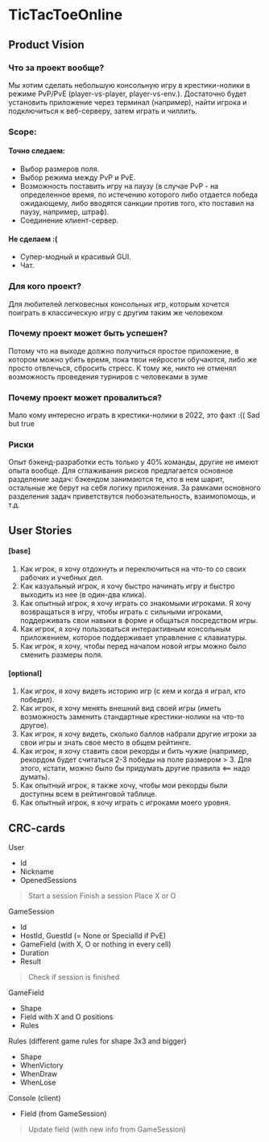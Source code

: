 # TicTacToeOnline

## Product Vision
### Что за проект вообще?
Мы хотим сделать небольшую консольную игру в крестики-нолики в режиме PvP/PvE (player-vs-player, player-vs-env.). Достаточно будет установить приложение через терминал (например), найти игрока и подключиться к веб-серверу, затем играть и чиллить.

### Scope:
#### Точно следаем:
* Выбор размеров поля.
* Выбор режима между PvP и PvE.
* Возможность поставить игру на паузу (в случае PvP - на определенное время, по истечению которого либо отдается победа ожидающему, либо вводятся санкции против того, кто поставил на паузу, например, штраф).
* Соединение клиент-сервер.

#### Не сделаем :(
* Супер-модный и красивый GUI.
* Чат.

### Для кого проект?
Для любителей легковесных консольных игр, которым хочется поиграть в классическую игру с другим таким же человеком

### Почему проект может быть успешен?
Потому что на выходе должно получиться простое приложение, в котором можно убить время, пока твои нейросети обучаются, либо же просто отвлечься, сбросить стресс. К тому же, никто не отменял возможность проведения турниров с человеками в зуме

### Почему проект может провалиться?
Мало кому интересно играть в крестики-нолики в 2022, это факт :(( Sad but true

### Риски
Опыт бэкенд-разработки есть только у 40% команды, другие не имеют опыта вообще. Для сглаживания рисков предлагается основное разделение задач: бэкендом занимаются те, кто в нем шарит, остальные же берут на себя логику приложения. За рамками основного разделения задач приветствутся любознательность, взаимопомощь, и т.д. 

## User Stories
#### [base]
1. Как игрок, я хочу отдохнуть и переключиться на что-то со своих рабочих и учебных дел.
2. Как казуальный игрок, я хочу быстро начинать игру и быстро выходить из нее (в один-два клика).
3. Как опытный игрок, я хочу играть со знакомыми игроками. Я хочу возвращаться в игру, чтобы играть с сильными игроками, поддерживать свои навыки в форме и общаться посредством игры.
4. Как игрок, я хочу пользоваться интерактивным консольным приложением, которое поддерживает управление с клавиатуры.
5. Как игрок, я хочу, чтобы перед началом новой игры можно было сменить размеры поля.

#### [optional]
1. Как игрок, я хочу видеть историю игр (с кем и когда я играл, кто победил).
2. Как игрок, я хочу менять внешний вид своей игры (иметь возможность заменить стандартные крестики-нолики на что-то другое).
3. Как игрок, я хочу видеть, сколько баллов набрали другие игроки за свои игры и знать свое место в общем рейтинге.
4. Как игрок, я хочу ставить свои рекорды и бить чужие (например, рекордом будет считаться 2-3 победы на поле размером > 3. Для этого, кстати, можно было бы придумать другие правила <== надо думать).
5. Как опытный игрок, я также хочу, чтобы мои рекорды были доступны всем в рейтинговой таблице.
6. Как опытный игрок, я хочу играть с игроками моего уровня.


## CRC-cards
User
- Id
- Nickname
- OpenedSessions
> Start a session
> Finish a session
> Place X or O

GameSession
- Id
- HostId, GuestId (= None or SpecialId if PvE)
- GameField (with X, O or nothing in every cell)
- Duration
- Result
> Check if session is finished

GameField
- Shape
- Field with X and O positions
- Rules

Rules (different game rules for shape 3x3 and bigger)
- Shape
- WhenVictory
- WhenDraw
- WhenLose

Console (client)
- Field (from GameSession)
> Update field (with new info from GameSession)
